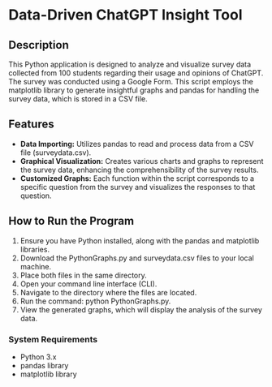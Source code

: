 # Data-Driven ChatGPT Insight Tool

## Description
This Python application is designed to analyze and visualize survey data collected from 100 students regarding their usage and opinions of ChatGPT. 
The survey was conducted using a Google Form. This script employs the matplotlib library to generate insightful graphs and pandas for handling the survey data, 
which is stored in a CSV file.

## Features
- **Data Importing:** Utilizes pandas to read and process data from a CSV file (surveydata.csv).
- **Graphical Visualization:** Creates various charts and graphs to represent the survey data, enhancing the comprehensibility of the survey results.
- **Customized Graphs:** Each function within the script corresponds to a specific question from the survey and visualizes the responses to that question.

## How to Run the Program
1. Ensure you have Python installed, along with the pandas and matplotlib libraries.
2. Download the PythonGraphs.py and surveydata.csv files to your local machine.
3. Place both files in the same directory.
4. Open your command line interface (CLI).
5. Navigate to the directory where the files are located.
6. Run the command: python PythonGraphs.py.
7. View the generated graphs, which will display the analysis of the survey data.

### System Requirements
- Python 3.x
- pandas library
- matplotlib library
